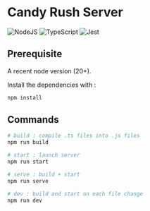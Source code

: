 # Candy Rush Server
![NodeJS](https://img.shields.io/badge/node.js-6DA55F?style=for-the-badge&logo=node.js&logoColor=white) ![TypeScript](https://img.shields.io/badge/typescript-%23007ACC.svg?style=for-the-badge&logo=typescript&logoColor=white)
![Jest](https://img.shields.io/badge/-jest-%23C21325?style=for-the-badge&logo=jest&logoColor=white)
## Prerequisite
A recent node version (20+).

Install the dependencies with :
```bash
npm install
```

## Commands
```bash
# build : compile .ts files into .js files
npm run build

# start : launch server
npm run start

# serve : build + start
npm run serve 

# dev : build and start on each file change
npm run dev
```